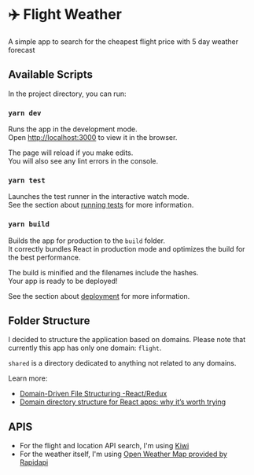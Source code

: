 # ✈️ Flight Weather

A simple app to search for the cheapest flight price with 5 day weather forecast

## Available Scripts

In the project directory, you can run:

### `yarn dev`

Runs the app in the development mode.<br />
Open [http://localhost:3000](http://localhost:3000) to view it in the browser.

The page will reload if you make edits.<br />
You will also see any lint errors in the console.

### `yarn test`

Launches the test runner in the interactive watch mode.<br />
See the section about [running tests](https://facebook.github.io/create-react-app/docs/running-tests) for more information.

### `yarn build`

Builds the app for production to the `build` folder.<br />
It correctly bundles React in production mode and optimizes the build for the best performance.

The build is minified and the filenames include the hashes.<br />
Your app is ready to be deployed!

See the section about [deployment](https://facebook.github.io/create-react-app/docs/deployment) for more information.

## Folder Structure

I decided to structure the application based on domains. Please note that currently this app has only one domain: `flight`.

`shared` is a directory dedicated to anything not related to any domains.

Learn more:
- [Domain-Driven File Structuring -React/Redux](https://medium.com/@hassan.djirdeh/domain-driven-react-redux-a474ecf7d126)
- [Domain directory structure for React apps: why it’s worth trying](https://tech.offgrid-electric.com/domain-directory-structure-for-react-apps-why-its-worth-trying-b3855ee77a1e)

## APIS

- For the flight and location API search, I'm using [Kiwi](https://docs.kiwi.com/)
- For the weather itself, I'm using [Open Weather Map provided by Rapidapi](https://rapidapi.com/community/api/open-weather-map)